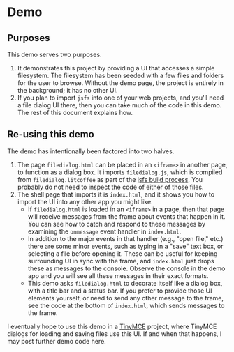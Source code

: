 
# Demo

## Purposes

This demo serves two purposes.

 1. It demonstrates this project by providing a UI that accesses a simple
    filesystem.  The filesystem has been seeded with a few files and folders
    for the user to browse.  Without the demo page, the project is entirely
    in the background; it has no other UI.
 1. If you plan to import `jsfs` into one of your web projects, and you'll
    need a file dialog UI there, then you can take much of the code in this
    demo.  The rest of this document explains how.

## Re-using this demo

The demo has intentionally been factored into two halves.

 1. The page `filedialog.html` can be placed in an `<iframe>` in another
    page, to function as a dialog box.  It imports `filedialog.js`, which is
    compiled from `filedialog.litcoffee` as part of the [jsfs build
    process](../cake.litcoffee).  You probably do not need to inspect the
    code of either of those files.
 1. The shell page that imports it is `index.html`, and it shows you how to
    import the UI into any other app you might like.
    * If `filedialog.html` is loaded in an `<iframe>` in a page, then that
      page will receive messages from the frame about events that happen in
      it.  You can see how to catch and respond to these messages by
      examining the `onmessage` event handler in `index.html`.
    * In addition to the major events in that handler (e.g., "open file,"
      etc.) there are some minor events, such as typing in a "save" text
      box, or selecting a file before opening it.  These can be useful for
      keeping surrounding UI in sync with the frame, and `index.html` just
      drops these as messages to the console.  Observe the console in the
      demo app and you will see all these messages in their exact formats.
    * This demo asks `filedialog.html` to decorate itself like a dialog box,
      with a title bar and a status bar.  If you prefer to provide those UI
      elements yourself, or need to send any other message to the frame, see
      the code at the bottom of `index.html`, which sends messages to the
      frame.

I eventually hope to use this demo in a [TinyMCE](http://www.tinymce.com/)
project, where TinyMCE dialogs for loading and saving files use this UI.  If
and when that happens, I may post further demo code here.
